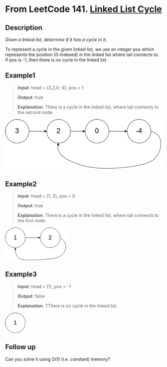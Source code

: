 # From LeetCode 141. [Linked List Cycle](https://leetcode-cn.com/problems/linked-list-cycle/)

## Description

*Given a linked list, determine if it has a cycle in it.*

To represent a cycle in the given linked list, we use an integer pos which represents the position (0-indexed) in the linked list where tail connects to. If pos is -1, then there is no cycle in the linked list.


## Example1

> **Input**: head = [3,2,0,-4], pos = 1  
>
> **Output**: true  
>
> **Explanation**: There is a cycle in the linked list, where tail connects to the second node.

![](img\circularlinkedlist.png)

## Example2

> **Input**: head = [1, 2], pos = 0  
>
> **Output**: true  
>
> **Explanation**: There is a cycle in the linked list, where tail connects to the first node.

![](img\circularlinkedlist_test2.png)

## Example3

> **Input**: head = [1], pos = -1  
>
> **Output**: false
>
> **Explanation**: TThere is no cycle in the linked list.

![](img\circularlinkedlist_test3.png)

## Follow up
Can you solve it using O(1) (i.e. constant) memory?



